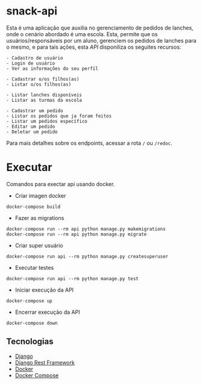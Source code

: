 # snack-api

Esta é uma aplicação que auxilia no gerenciamento de pedidos de lanches, onde o cenário abordado é uma escola. Esta, permite que os usuários/responsáveis por um aluno, gerenciem os pedidos de lanches para o mesmo, e para tais ações, esta _API_ disponiliza os seguites recursos:

```
- Cadastro de usuário
- Login de usuário
- Ver as informações do seu perfíl

- Cadastrar o/os filhos(as)
- Listar o/os filhos(as)

- Listar lanches disponíveis
- Listar as turmas da escola

- Cadastrar um pedido
- Listar os pedidos que ja foram feitos
- Listar um pedidos específico
- Editar um pedido
- Deletar um pedido
```

Para mais detalhes sobre os endpoints, acessar a rota `/` ou `/redoc`.

# Executar

Comandos para exectar api usando docker.

-   Criar imagen docker

```
docker-compose build
```

-   Fazer as migrations

```
docker-compose run --rm api python manage.py makemigrations
docker-compose run --rm api python manage.py migrate
```

-   Criar super usuário

```
docker-compose run api --rm python manage.py createsuperuser
```

-   Executar testes

```
docker-compose run api --rm python manage.py test
```

-   Iniciar execução da API

```
docker-compose up
```

-   Encerrar execução da API

```
docker-compose down
```

## Tecnologias

-   <a href='https://www.djangoproject.com/' target='_blank'>Django</a>
-   <a href='https://www.django-rest-framework.org/' target='_blank'>Django Rest Framework</a>
-   <a href='https://docs.docker.com/' target='_blank'>Docker</a>
-   <a href='https://docs.docker.com/compose/' target='_blank'>Docker Compose</a>
